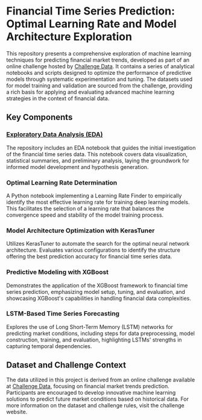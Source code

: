 # Financial Time Series Prediction: Optimal Learning Rate and Model Architecture Exploration

This repository presents a comprehensive exploration of machine learning techniques for predicting financial market trends, developed as part of an online challenge hosted by [Challenge Data](https://challengedata.ens.fr). It contains a series of analytical notebooks and scripts designed to optimize the performance of predictive models through systematic experimentation and tuning. The datasets used for model training and validation are sourced from the challenge, providing a rich basis for applying and evaluating advanced machine learning strategies in the context of financial data.

## Key Components

### [Exploratory Data Analysis (EDA)](Exploratory_Data_Analysis.ipynb)
The repository includes an EDA notebook that guides the initial investigation of the financial time series data. This notebook covers data visualization, statistical summaries, and preliminary analysis, laying the groundwork for informed model development and hypothesis generation.


### Optimal Learning Rate Determination
A Python notebook implementing a Learning Rate Finder to empirically identify the most effective learning rate for training deep learning models. This facilitates the selection of a learning rate that balances the convergence speed and stability of the model training process.

### Model Architecture Optimization with KerasTuner
Utilizes KerasTuner to automate the search for the optimal neural network architecture. Evaluates various configurations to identify the structure offering the best prediction accuracy for financial time series data.

### Predictive Modeling with XGBoost
Demonstrates the application of the XGBoost framework to financial time series prediction, emphasizing model setup, tuning, and evaluation, and showcasing XGBoost's capabilities in handling financial data complexities.

### LSTM-Based Time Series Forecasting
Explores the use of Long Short-Term Memory (LSTM) networks for predicting market conditions, including steps for data preprocessing, model construction, training, and evaluation, highlighting LSTMs' strengths in capturing temporal dependencies.

## Dataset and Challenge Context

The data utilized in this project is derived from an online challenge available at [Challenge Data](https://challengedata.ens.fr), focusing on financial market trends prediction. Participants are encouraged to develop innovative machine learning solutions to predict future market conditions based on historical data. For more information on the dataset and challenge rules, visit the challenge website.

